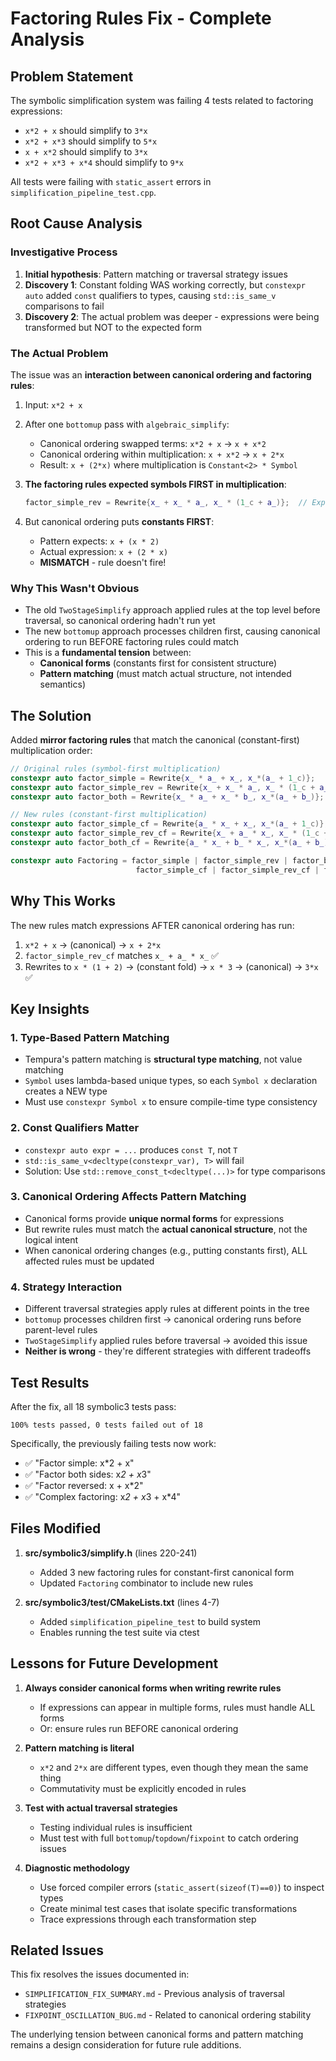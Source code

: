 # Factoring Rules Fix - Complete Analysis

## Problem Statement

The symbolic simplification system was failing 4 tests related to factoring expressions:

- `x*2 + x` should simplify to `3*x`
- `x*2 + x*3` should simplify to `5*x`
- `x + x*2` should simplify to `3*x`
- `x*2 + x*3 + x*4` should simplify to `9*x`

All tests were failing with `static_assert` errors in `simplification_pipeline_test.cpp`.

## Root Cause Analysis

### Investigative Process

1. **Initial hypothesis**: Pattern matching or traversal strategy issues
2. **Discovery 1**: Constant folding WAS working correctly, but `constexpr auto` added `const` qualifiers to types, causing `std::is_same_v` comparisons to fail
3. **Discovery 2**: The actual problem was deeper - expressions were being transformed but NOT to the expected form

### The Actual Problem

The issue was an **interaction between canonical ordering and factoring rules**:

1. Input: `x*2 + x`
2. After one `bottomup` pass with `algebraic_simplify`:

   - Canonical ordering swapped terms: `x*2 + x` → `x + x*2`
   - Canonical ordering within multiplication: `x + x*2` → `x + 2*x`
   - Result: `x + (2*x)` where multiplication is `Constant<2> * Symbol`

3. **The factoring rules expected symbols FIRST in multiplication**:

   ```cpp
   factor_simple_rev = Rewrite{x_ + x_ * a_, x_ * (1_c + a_)};  // Expects x*a
   ```

4. But canonical ordering puts **constants FIRST**:
   - Pattern expects: `x + (x * 2)`
   - Actual expression: `x + (2 * x)`
   - **MISMATCH** - rule doesn't fire!

### Why This Wasn't Obvious

- The old `TwoStageSimplify` approach applied rules at the top level before traversal, so canonical ordering hadn't run yet
- The new `bottomup` approach processes children first, causing canonical ordering to run BEFORE factoring rules could match
- This is a **fundamental tension** between:
  - **Canonical forms** (constants first for consistent structure)
  - **Pattern matching** (must match actual structure, not intended semantics)

## The Solution

Added **mirror factoring rules** that match the canonical (constant-first) multiplication order:

```cpp
// Original rules (symbol-first multiplication)
constexpr auto factor_simple = Rewrite{x_ * a_ + x_, x_*(a_ + 1_c)};
constexpr auto factor_simple_rev = Rewrite{x_ + x_ * a_, x_ * (1_c + a_)};
constexpr auto factor_both = Rewrite{x_ * a_ + x_ * b_, x_*(a_ + b_)};

// New rules (constant-first multiplication)
constexpr auto factor_simple_cf = Rewrite{a_ * x_ + x_, x_*(a_ + 1_c)};
constexpr auto factor_simple_rev_cf = Rewrite{x_ + a_ * x_, x_ * (1_c + a_)};
constexpr auto factor_both_cf = Rewrite{a_ * x_ + b_ * x_, x_*(a_ + b_)};

constexpr auto Factoring = factor_simple | factor_simple_rev | factor_both |
                            factor_simple_cf | factor_simple_rev_cf | factor_both_cf;
```

## Why This Works

The new rules match expressions AFTER canonical ordering has run:

1. `x*2 + x` → (canonical) → `x + 2*x`
2. `factor_simple_rev_cf` matches `x_ + a_ * x_` ✅
3. Rewrites to `x * (1 + 2)` → (constant fold) → `x * 3` → (canonical) → `3*x` ✅

## Key Insights

### 1. Type-Based Pattern Matching

- Tempura's pattern matching is **structural type matching**, not value matching
- `Symbol` uses lambda-based unique types, so each `Symbol x` declaration creates a NEW type
- Must use `constexpr Symbol x` to ensure compile-time type consistency

### 2. Const Qualifiers Matter

- `constexpr auto expr = ...` produces `const T`, not `T`
- `std::is_same_v<decltype(constexpr_var), T>` will fail
- Solution: Use `std::remove_const_t<decltype(...)>` for type comparisons

### 3. Canonical Ordering Affects Pattern Matching

- Canonical forms provide **unique normal forms** for expressions
- But rewrite rules must match the **actual canonical structure**, not the logical intent
- When canonical ordering changes (e.g., putting constants first), ALL affected rules must be updated

### 4. Strategy Interaction

- Different traversal strategies apply rules at different points in the tree
- `bottomup` processes children first → canonical ordering runs before parent-level rules
- `TwoStageSimplify` applied rules before traversal → avoided this issue
- **Neither is wrong** - they're different strategies with different tradeoffs

## Test Results

After the fix, all 18 symbolic3 tests pass:

```
100% tests passed, 0 tests failed out of 18
```

Specifically, the previously failing tests now work:

- ✅ "Factor simple: x\*2 + x"
- ✅ "Factor both sides: x*2 + x*3"
- ✅ "Factor reversed: x + x\*2"
- ✅ "Complex factoring: x*2 + x*3 + x\*4"

## Files Modified

1. **src/symbolic3/simplify.h** (lines 220-241)

   - Added 3 new factoring rules for constant-first canonical form
   - Updated `Factoring` combinator to include new rules

2. **src/symbolic3/test/CMakeLists.txt** (lines 4-7)
   - Added `simplification_pipeline_test` to build system
   - Enables running the test suite via ctest

## Lessons for Future Development

1. **Always consider canonical forms when writing rewrite rules**

   - If expressions can appear in multiple forms, rules must handle ALL forms
   - Or: ensure rules run BEFORE canonical ordering

2. **Pattern matching is literal**

   - `x*2` and `2*x` are different types, even though they mean the same thing
   - Commutativity must be explicitly encoded in rules

3. **Test with actual traversal strategies**

   - Testing individual rules is insufficient
   - Must test with full `bottomup`/`topdown`/`fixpoint` to catch ordering issues

4. **Diagnostic methodology**
   - Use forced compiler errors (`static_assert(sizeof(T)==0)`) to inspect types
   - Create minimal test cases that isolate specific transformations
   - Trace expressions through each transformation step

## Related Issues

This fix resolves the issues documented in:

- `SIMPLIFICATION_FIX_SUMMARY.md` - Previous analysis of traversal strategies
- `FIXPOINT_OSCILLATION_BUG.md` - Related to canonical ordering stability

The underlying tension between canonical forms and pattern matching remains a design consideration for future rule additions.
